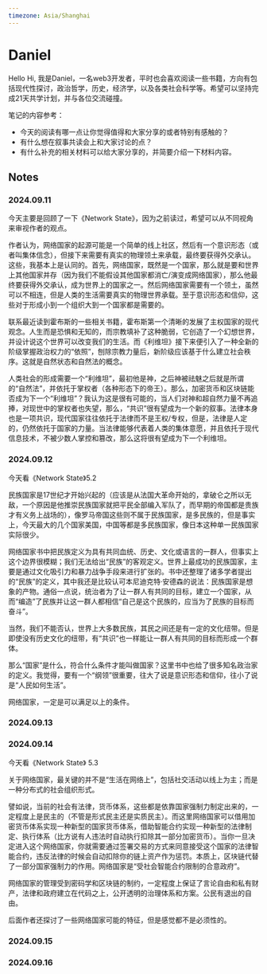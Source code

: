 ```yaml
---
timezone: Asia/Shanghai
---
```



# Daniel

Hello
Hi, 我是Daniel，一名web3开发者，平时也会喜欢阅读一些书籍，方向有包括现代性探讨，政治哲学，历史，经济学，以及各类社会科学等。希望可以坚持完成21天共学计划，并与各位交流碰撞。

笔记的内容参考：
   - 今天的阅读有哪一点让你觉得值得和大家分享的或者特别有感触的？
   - 有什么想在叙事共读会上和大家讨论的点？
   - 有什么补充的相关材料可以给大家分享的，并简要介绍一下材料内容。

## Notes

<!-- Content_START -->

### 2024.09.11

今天主要是回顾了一下《Network State》，因为之前读过，希望可以从不同视角来审视作者的观点。

作者认为，网络国家的起源可能是一个简单的线上社区，然后有一个意识形态（或者叫集体信念），但接下来需要有真实的物理领土来承载，最终要获得外交承认。这些，我基本上是认同的。首先，网络国家，既然是一个国家，那么就是要和世界上其他国家并存（因为我们不能假设其他国家都消亡/演变成网络国家），那么他最终要获得外交承认，成为世界上的国家之一。然后网络国家需要有一个领土，虽然可以不相连，但是人类的生活需要真实的物理世界承载。至于意识形态和信仰，这些对于形成小到一个组织大到一个国家都是需要的。

联系最近读到霍布斯的一些相关书籍，霍布斯第一个清晰的发展了主权国家的现代观念。人生而是恐惧和无知的，而宗教填补了这种脆弱，它创造了一个幻想世界，并设计说这个世界可以改变我们的生活。而《利维坦》接下来便引入了一种全新的阶级掌握政治权力的“依照”，刨除宗教力量后，新阶级应该基于什么建立社会秩序。这就是自然状态和自然法的概念。

人类社会的形成需要一个“利维坦”，最初他是神，之后神被祛魅之后就是所谓的“自然法”，并依托于掌权者（各种形态下的帝王）。那么，加密货币和区块链能否成为下一个“利维坦”？我认为这是很有可能的，当人们对神和超自然力量不再追捧，对现世中的掌权者也失望，那么，“共识”很有望成为一个新的叙事。法律本身也是一项共识，现代国家往往依托于法律而不是王权/专权，但是，法律是人定的，仍然依托于国家的力量。当法律能够代表着人类的集体意愿，并且依托于现代信息技术，不被少数人掌控和篡改，那么这将很有望成为下一个利维坦。


### 2024.09.12

今天看《Network State》5.2

民族国家是17世纪才开始兴起的（应该是从法国大革命开始的，拿破仑之所以无敌，一个原因是他推崇民族国家就把平民全部编入军队了，而早期的帝国都是贵族才有义务上战场的），像罗马帝国这些则不属于民族国家，是多民族的，但是事实上，今天最大的几个国家美国，中国等都是多民族国家，像日本这种单一民族国家实际很少。

网络国家书中把民族定义为具有共同血统、历史、文化或语言的一群人，但事实上这个边界很模糊；我们无法给出“民族”的客观定义。世界上最成功的民族国家，主要是通过文化吸引力和暴力战争手段来进行扩张的。书中还整理了诸多学者提出的“民族”的定义，其中我还是比较认可本尼迪克特·安德森的说法：民族国家是想象的产物。通俗一点说，统治者为了让一群人有共同的目标，建立一个国家，从而“编造”了民族并让这一群人都相信“自己是这个民族的，应当为了民族的目标而奋斗”。

当然，我们不能否认，世界上大多数民族，其民之间还是有一定的文化纽带。但是即使没有历史文化的纽带，有“共识”也一样能让一群人有共同的目标而形成一个群体。

那么“国家”是什么，符合什么条件才能叫做国家？这里书中也给了很多知名政治家的定义。我觉得，要有一个“纲领”很重要，往大了说是意识形态和信仰，往小了说是“人民如何生活”。

网络国家，一定是可以满足以上的条件。

### 2024.09.13



### 2024.09.14

今天看《Network State》 5.3

关于网络国家，最关键的并不是“生活在网络上”，包括社交活动以线上为主；而是一种分布式的社会组织形式。

譬如说，当前的社会有法律，货币体系，这些都是依靠国家强制力制定出来的，一定程度上是民主的（不管是形式民主还是实质民主）。而这里网络国家可以借用加密货币体系实现一种新型的国家货币体系，借助智能合约实现一种新型的法律制定、执行体系（比方说有人违法时自动执行扣除其一部分加密货币）。当你一旦决定进入这个网络国家，你就需要通过签署交易的方式来同意接受这个国家的法律智能合约，违反法律的时候会自动扣除你的链上资产作为惩罚。本质上，区块链代替了一部分国家强制力的作用。网络国家是“受社会智能合约限制的合意政府”。

网络国家的管理受到密码学和区块链的制约，一定程度上保证了言论自由和私有财产，法律和政府建立在代码之上，公开透明的治理体系和方案。公民有退出的自由。

后面作者还探讨了一些网络国家可能的特征，但是感觉都不是必须性的。

### 2024.09.15

### 2024.09.16


<!-- Content_END -->
